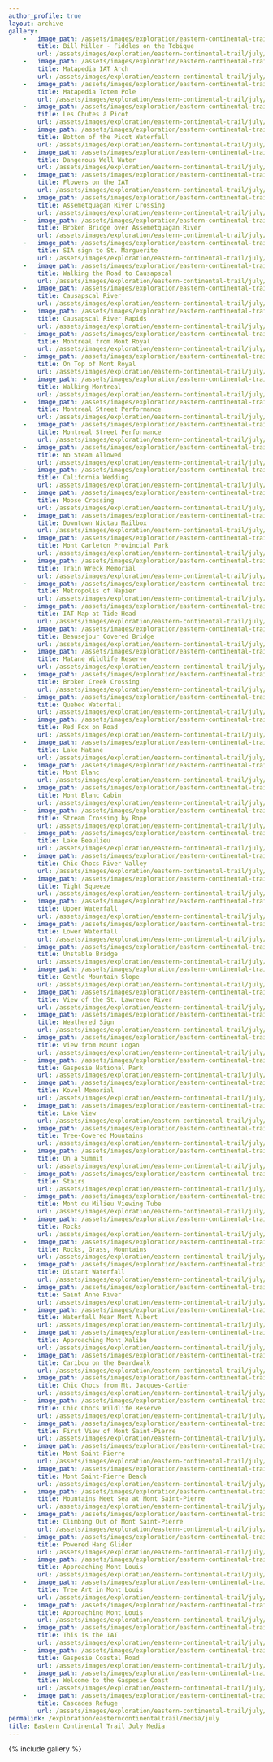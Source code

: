```yaml
---
author_profile: true
layout: archive
gallery:
    -   image_path: /assets/images/exploration/eastern-continental-trail/july/small/2-1.jpg
        title: Bill Miller - Fiddles on the Tobique
        url: /assets/images/exploration/eastern-continental-trail/july/large/2-1.jpg
    -   image_path: /assets/images/exploration/eastern-continental-trail/july/small/4-1.jpg
        title: Matapedia IAT Arch
        url: /assets/images/exploration/eastern-continental-trail/july/large/4-1.jpg
    -   image_path: /assets/images/exploration/eastern-continental-trail/july/small/4-2.jpg
        title: Matapedia Totem Pole
        url: /assets/images/exploration/eastern-continental-trail/july/large/4-2.jpg
    -   image_path: /assets/images/exploration/eastern-continental-trail/july/small/4-3.jpg
        title: Les Chutes à Picot
        url: /assets/images/exploration/eastern-continental-trail/july/large/4-3.jpg
    -   image_path: /assets/images/exploration/eastern-continental-trail/july/small/4-4.jpg
        title: Bottom of the Picot Waterfall
        url: /assets/images/exploration/eastern-continental-trail/july/large/4-4.jpg
    -   image_path: /assets/images/exploration/eastern-continental-trail/july/small/4-5.jpg
        title: Dangerous Well Water
        url: /assets/images/exploration/eastern-continental-trail/july/large/4-5.jpg
    -   image_path: /assets/images/exploration/eastern-continental-trail/july/small/4-6.jpg
        title: Flowers on the IAT
        url: /assets/images/exploration/eastern-continental-trail/july/large/4-6.jpg
    -   image_path: /assets/images/exploration/eastern-continental-trail/july/small/4-7.jpg
        title: Assemetquagan River Crossing
        url: /assets/images/exploration/eastern-continental-trail/july/large/4-7.jpg
    -   image_path: /assets/images/exploration/eastern-continental-trail/july/small/4-8.jpg
        title: Broken Bridge over Assemetquagan River
        url: /assets/images/exploration/eastern-continental-trail/july/large/4-8.jpg
    -   image_path: /assets/images/exploration/eastern-continental-trail/july/small/5-1.jpg
        title: SIA sign to St. Marguerite
        url: /assets/images/exploration/eastern-continental-trail/july/large/5-1.jpg
    -   image_path: /assets/images/exploration/eastern-continental-trail/july/small/5-2.jpg
        title: Walking the Road to Causapscal
        url: /assets/images/exploration/eastern-continental-trail/july/large/5-2.jpg
    -   image_path: /assets/images/exploration/eastern-continental-trail/july/small/6-1.jpg
        title: Causapscal River
        url: /assets/images/exploration/eastern-continental-trail/july/large/6-1.jpg
    -   image_path: /assets/images/exploration/eastern-continental-trail/july/small/6-2.jpg
        title: Causapscal River Rapids
        url: /assets/images/exploration/eastern-continental-trail/july/large/6-2.jpg
    -   image_path: /assets/images/exploration/eastern-continental-trail/july/small/8-1.jpg
        title: Montreal from Mont Royal
        url: /assets/images/exploration/eastern-continental-trail/july/large/8-1.jpg
    -   image_path: /assets/images/exploration/eastern-continental-trail/july/small/8-2.jpg
        title: On Top of Mont Royal
        url: /assets/images/exploration/eastern-continental-trail/july/large/8-2.jpg
    -   image_path: /assets/images/exploration/eastern-continental-trail/july/small/8-3.jpg
        title: Walking Montreal
        url: /assets/images/exploration/eastern-continental-trail/july/large/8-3.jpg
    -   image_path: /assets/images/exploration/eastern-continental-trail/july/small/8-4.jpg
        title: Montreal Street Performance
        url: /assets/images/exploration/eastern-continental-trail/july/large/8-4.jpg
    -   image_path: /assets/images/exploration/eastern-continental-trail/july/small/8-5.jpg
        title: Montreal Street Performance
        url: /assets/images/exploration/eastern-continental-trail/july/large/8-5.jpg
    -   image_path: /assets/images/exploration/eastern-continental-trail/july/small/10-1.jpg
        title: No Steam Allowed
        url: /assets/images/exploration/eastern-continental-trail/july/large/10-1.jpg
    -   image_path: /assets/images/exploration/eastern-continental-trail/july/small/14-1.jpg
        title: California Wedding
        url: /assets/images/exploration/eastern-continental-trail/july/large/14-1.jpg
    -   image_path: /assets/images/exploration/eastern-continental-trail/july/small/18-1.jpg
        title: Moose Crossing
        url: /assets/images/exploration/eastern-continental-trail/july/large/18-1.jpg
    -   image_path: /assets/images/exploration/eastern-continental-trail/july/small/18-2.jpg
        title: Downtown Nictau Mailbox
        url: /assets/images/exploration/eastern-continental-trail/july/large/18-2.jpg
    -   image_path: /assets/images/exploration/eastern-continental-trail/july/small/19-1.jpg
        title: Mont Carleton Provincial Park
        url: /assets/images/exploration/eastern-continental-trail/july/large/19-1.jpg
    -   image_path: /assets/images/exploration/eastern-continental-trail/july/small/21-1.jpg
        title: Train Wreck Memorial
        url: /assets/images/exploration/eastern-continental-trail/july/large/21-1.jpg
    -   image_path: /assets/images/exploration/eastern-continental-trail/july/small/21-2.jpg
        title: Metropolis of Napier
        url: /assets/images/exploration/eastern-continental-trail/july/large/21-2.jpg
    -   image_path: /assets/images/exploration/eastern-continental-trail/july/small/21-3.jpg
        title: IAT Map at Tide Head
        url: /assets/images/exploration/eastern-continental-trail/july/large/21-3.jpg
    -   image_path: /assets/images/exploration/eastern-continental-trail/july/small/22-1.jpg
        title: Beausejour Covered Bridge
        url: /assets/images/exploration/eastern-continental-trail/july/large/22-1.jpg
    -   image_path: /assets/images/exploration/eastern-continental-trail/july/small/22-2.jpg
        title: Matane Wildlife Reserve
        url: /assets/images/exploration/eastern-continental-trail/july/large/22-2.jpg
    -   image_path: /assets/images/exploration/eastern-continental-trail/july/small/23-1.jpg
        title: Broken Creek Crossing
        url: /assets/images/exploration/eastern-continental-trail/july/large/23-1.jpg
    -   image_path: /assets/images/exploration/eastern-continental-trail/july/small/23-2.jpg
        title: Quebec Waterfall
        url: /assets/images/exploration/eastern-continental-trail/july/large/23-2.jpg
    -   image_path: /assets/images/exploration/eastern-continental-trail/july/small/23-3.jpg
        title: Red Fox on Road
        url: /assets/images/exploration/eastern-continental-trail/july/large/23-3.jpg
    -   image_path: /assets/images/exploration/eastern-continental-trail/july/small/23-4.jpg
        title: Lake Matane
        url: /assets/images/exploration/eastern-continental-trail/july/large/23-4.jpg
    -   image_path: /assets/images/exploration/eastern-continental-trail/july/small/24-1.jpg
        title: Mont Blanc
        url: /assets/images/exploration/eastern-continental-trail/july/large/24-1.jpg
    -   image_path: /assets/images/exploration/eastern-continental-trail/july/small/24-2.jpg
        title: Mont Blanc Cabin
        url: /assets/images/exploration/eastern-continental-trail/july/large/24-2.jpg
    -   image_path: /assets/images/exploration/eastern-continental-trail/july/small/24-3.jpg
        title: Stream Crossing by Rope
        url: /assets/images/exploration/eastern-continental-trail/july/large/24-3.jpg
    -   image_path: /assets/images/exploration/eastern-continental-trail/july/small/25-1.jpg
        title: Lake Beaulieu
        url: /assets/images/exploration/eastern-continental-trail/july/large/25-1.jpg
    -   image_path: /assets/images/exploration/eastern-continental-trail/july/small/25-2.jpg
        title: Chic Chocs River Valley
        url: /assets/images/exploration/eastern-continental-trail/july/large/25-2.jpg
    -   image_path: /assets/images/exploration/eastern-continental-trail/july/small/25-3.jpg
        title: Tight Squeeze
        url: /assets/images/exploration/eastern-continental-trail/july/large/25-3.jpg
    -   image_path: /assets/images/exploration/eastern-continental-trail/july/small/25-4.jpg
        title: Upper Waterfall
        url: /assets/images/exploration/eastern-continental-trail/july/large/25-4.jpg
    -   image_path: /assets/images/exploration/eastern-continental-trail/july/small/25-5.jpg
        title: Lower Waterfall
        url: /assets/images/exploration/eastern-continental-trail/july/large/25-5.jpg
    -   image_path: /assets/images/exploration/eastern-continental-trail/july/small/25-6.jpg
        title: Unstable Bridge
        url: /assets/images/exploration/eastern-continental-trail/july/large/25-6.jpg
    -   image_path: /assets/images/exploration/eastern-continental-trail/july/small/25-7.jpg
        title: Gentle Mountain Slope
        url: /assets/images/exploration/eastern-continental-trail/july/large/25-7.jpg
    -   image_path: /assets/images/exploration/eastern-continental-trail/july/small/25-8.jpg
        title: View of the St. Lawrence River
        url: /assets/images/exploration/eastern-continental-trail/july/large/25-8.jpg
    -   image_path: /assets/images/exploration/eastern-continental-trail/july/small/25-9.jpg
        title: Weathered Sign
        url: /assets/images/exploration/eastern-continental-trail/july/large/25-9.jpg
    -   image_path: /assets/images/exploration/eastern-continental-trail/july/small/25-10.jpg
        title: View from Mount Logan
        url: /assets/images/exploration/eastern-continental-trail/july/large/25-10.jpg
    -   image_path: /assets/images/exploration/eastern-continental-trail/july/small/25-11.jpg
        title: Gaspesie National Park
        url: /assets/images/exploration/eastern-continental-trail/july/large/25-11.jpg
    -   image_path: /assets/images/exploration/eastern-continental-trail/july/small/26-1.jpg
        title: Kovel Memorial
        url: /assets/images/exploration/eastern-continental-trail/july/large/26-1.jpg
    -   image_path: /assets/images/exploration/eastern-continental-trail/july/small/26-2.jpg
        title: Lake View
        url: /assets/images/exploration/eastern-continental-trail/july/large/26-2.jpg
    -   image_path: /assets/images/exploration/eastern-continental-trail/july/small/26-3.jpg
        title: Tree-Covered Mountains
        url: /assets/images/exploration/eastern-continental-trail/july/large/26-3.jpg
    -   image_path: /assets/images/exploration/eastern-continental-trail/july/small/26-4.jpg
        title: On a Summit
        url: /assets/images/exploration/eastern-continental-trail/july/large/26-4.jpg
    -   image_path: /assets/images/exploration/eastern-continental-trail/july/small/26-5.jpg
        title: Stairs
        url: /assets/images/exploration/eastern-continental-trail/july/large/26-5.jpg
    -   image_path: /assets/images/exploration/eastern-continental-trail/july/small/26-6.jpg
        title: Mont du Milieu Viewing Tube
        url: /assets/images/exploration/eastern-continental-trail/july/large/26-6.jpg
    -   image_path: /assets/images/exploration/eastern-continental-trail/july/small/27-1.jpg
        title: Rocks
        url: /assets/images/exploration/eastern-continental-trail/july/large/27-1.jpg
    -   image_path: /assets/images/exploration/eastern-continental-trail/july/small/27-2.jpg
        title: Rocks, Grass, Mountains
        url: /assets/images/exploration/eastern-continental-trail/july/large/27-2.jpg
    -   image_path: /assets/images/exploration/eastern-continental-trail/july/small/27-3.jpg
        title: Distant Waterfall
        url: /assets/images/exploration/eastern-continental-trail/july/large/27-3.jpg
    -   image_path: /assets/images/exploration/eastern-continental-trail/july/small/27-4.jpg
        title: Saint Anne River
        url: /assets/images/exploration/eastern-continental-trail/july/large/27-4.jpg
    -   image_path: /assets/images/exploration/eastern-continental-trail/july/small/27-5.jpg
        title: Waterfall Near Mont Albert
        url: /assets/images/exploration/eastern-continental-trail/july/large/27-5.jpg
    -   image_path: /assets/images/exploration/eastern-continental-trail/july/small/27-6.jpg
        title: Approaching Mont Xalibu
        url: /assets/images/exploration/eastern-continental-trail/july/large/27-6.jpg
    -   image_path: /assets/images/exploration/eastern-continental-trail/july/small/28-1.jpg
        title: Caribou on the Boardwalk
        url: /assets/images/exploration/eastern-continental-trail/july/large/28-1.jpg
    -   image_path: /assets/images/exploration/eastern-continental-trail/july/small/28-2.jpg
        title: Chic Chocs from Mt. Jacques-Cartier
        url: /assets/images/exploration/eastern-continental-trail/july/large/28-2.jpg
    -   image_path: /assets/images/exploration/eastern-continental-trail/july/small/28-3.jpg
        title: Chic Chocs Wildlife Reserve
        url: /assets/images/exploration/eastern-continental-trail/july/large/28-3.jpg
    -   image_path: /assets/images/exploration/eastern-continental-trail/july/small/29-1.jpg
        title: First View of Mont Saint-Pierre
        url: /assets/images/exploration/eastern-continental-trail/july/large/29-1.jpg
    -   image_path: /assets/images/exploration/eastern-continental-trail/july/small/29-2.jpg
        title: Mont Saint-Pierre
        url: /assets/images/exploration/eastern-continental-trail/july/large/29-2.jpg
    -   image_path: /assets/images/exploration/eastern-continental-trail/july/small/29-3.jpg
        title: Mont Saint-Pierre Beach
        url: /assets/images/exploration/eastern-continental-trail/july/large/29-3.jpg
    -   image_path: /assets/images/exploration/eastern-continental-trail/july/small/29-4.jpg
        title: Mountains Meet Sea at Mont Saint-Pierre
        url: /assets/images/exploration/eastern-continental-trail/july/large/29-4.jpg
    -   image_path: /assets/images/exploration/eastern-continental-trail/july/small/29-5.jpg
        title: Climbing Out of Mont Saint-Pierre
        url: /assets/images/exploration/eastern-continental-trail/july/large/29-5.jpg
    -   image_path: /assets/images/exploration/eastern-continental-trail/july/small/29-6.jpg
        title: Powered Hang Glider
        url: /assets/images/exploration/eastern-continental-trail/july/large/29-6.jpg
    -   image_path: /assets/images/exploration/eastern-continental-trail/july/small/29-7.jpg
        title: Approaching Mont Louis
        url: /assets/images/exploration/eastern-continental-trail/july/large/29-7.jpg
    -   image_path: /assets/images/exploration/eastern-continental-trail/july/small/29-8.jpg
        title: Tree Art in Mont Louis
        url: /assets/images/exploration/eastern-continental-trail/july/large/29-8.jpg
    -   image_path: /assets/images/exploration/eastern-continental-trail/july/small/29-7.jpg
        title: Approaching Mont Louis
        url: /assets/images/exploration/eastern-continental-trail/july/large/29-7.jpg
    -   image_path: /assets/images/exploration/eastern-continental-trail/july/small/29-9.jpg
        title: This is the IAT
        url: /assets/images/exploration/eastern-continental-trail/july/large/29-9.jpg
    -   image_path: /assets/images/exploration/eastern-continental-trail/july/small/30-1.jpg
        title: Gaspesie Coastal Road
        url: /assets/images/exploration/eastern-continental-trail/july/large/30-1.jpg
    -   image_path: /assets/images/exploration/eastern-continental-trail/july/small/31-1.jpg
        title: Welcome to the Gaspesie Coast
        url: /assets/images/exploration/eastern-continental-trail/july/large/31-1.jpg
    -   image_path: /assets/images/exploration/eastern-continental-trail/july/small/31-2.jpg
        title: Cascades Refuge
        url: /assets/images/exploration/eastern-continental-trail/july/large/31-2.jpg
permalink: /exploration/easterncontinentaltrail/media/july
title: Eastern Continental Trail July Media
---
```

<style type="text/css" rel="stylesheet">
@media (min-width: 37.5em) {
    figure img {
        height: 8em;
        object-fit: cover
    }
}
</style>
{% include gallery %}
